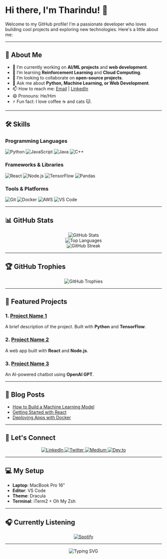 # Hi there, I'm Tharindu! 👋

Welcome to my GitHub profile! I'm a passionate developer who loves building cool projects and exploring new technologies. Here's a little about me:

---

## 🚀 About Me

- 🔭 I’m currently working on **AI/ML projects** and **web development**.
- 🌱 I’m learning **Reinforcement Learning** and **Cloud Computing**.
- 👯 I’m looking to collaborate on **open-source projects**.
- 💬 Ask me about **Python, Machine Learning, or Web Development**.
- 📫 How to reach me: [Email](mailto:your-email@example.com) | [LinkedIn](https://www.linkedin.com/in/your-linkedin-profile)
- 😄 Pronouns: He/Him
- ⚡ Fun fact: I love coffee ☕ and cats 🐱.

---

## 🛠️ Skills

### Programming Languages
![Python](https://img.shields.io/badge/Python-3776AB?style=for-the-badge&logo=python&logoColor=white)
![JavaScript](https://img.shields.io/badge/JavaScript-F7DF1E?style=for-the-badge&logo=javascript&logoColor=black)
![Java](https://img.shields.io/badge/Java-ED8B00?style=for-the-badge&logo=openjdk&logoColor=white)
![C++](https://img.shields.io/badge/C%2B%2B-00599C?style=for-the-badge&logo=c%2B%2B&logoColor=white)

### Frameworks & Libraries
![React](https://img.shields.io/badge/React-20232A?style=for-the-badge&logo=react&logoColor=61DAFB)
![Node.js](https://img.shields.io/badge/Node.js-339933?style=for-the-badge&logo=nodedotjs&logoColor=white)
![TensorFlow](https://img.shields.io/badge/TensorFlow-FF6F00?style=for-the-badge&logo=tensorflow&logoColor=white)
![Pandas](https://img.shields.io/badge/Pandas-150458?style=for-the-badge&logo=pandas&logoColor=white)

### Tools & Platforms
![Git](https://img.shields.io/badge/Git-F05032?style=for-the-badge&logo=git&logoColor=white)
![Docker](https://img.shields.io/badge/Docker-2496ED?style=for-the-badge&logo=docker&logoColor=white)
![AWS](https://img.shields.io/badge/AWS-232F3E?style=for-the-badge&logo=amazon-aws&logoColor=white)
![VS Code](https://img.shields.io/badge/VS_Code-007ACC?style=for-the-badge&logo=visual-studio-code&logoColor=white)

---

## 📊 GitHub Stats

<!-- GitHub Stats with Animation -->
<div align="center">
  <img src="https://github-readme-stats.vercel.app/api?username=Tharindu1527&show_icons=true&theme=radical" alt="GitHub Stats" />
</div>

<!-- Top Languages with Animation -->
<div align="center">
  <img src="https://github-readme-stats.vercel.app/api/top-langs/?username=Tharindu1527&layout=compact&theme=radical" alt="Top Languages" />
</div>

<!-- GitHub Streak with Animation -->
<div align="center">
  <img src="https://streak-stats.demolab.com/?user=Tharindu1527&theme=radical" alt="GitHub Streak" />
</div>

---

## 🏆 GitHub Trophies

<!-- GitHub Trophies with Animation -->
<div align="center">
  <img src="https://github-profile-trophy.vercel.app/?username=Tharindu1527&theme=radical&no-frame=true&row=1&column=7" alt="GitHub Trophies" />
</div>

---

## 🌟 Featured Projects

### 1. [Project Name 1](https://github.com/Tharindu1527/project-1)
A brief description of the project. Built with **Python** and **TensorFlow**.

### 2. [Project Name 2](https://github.com/Tharindu1527/project-2)
A web app built with **React** and **Node.js**.

### 3. [Project Name 3](https://github.com/Tharindu1527/project-3)
An AI-powered chatbot using **OpenAI GPT**.

---

## 📝 Blog Posts

- [How to Build a Machine Learning Model](https://your-blog.com/post-1)
- [Getting Started with React](https://your-blog.com/post-2)
- [Deploying Apps with Docker](https://your-blog.com/post-3)

---

## 🤝 Let's Connect

<!-- Social Links with Animation -->
<div align="center">
  <a href="https://www.linkedin.com/in/your-linkedin-profile">
    <img src="https://img.shields.io/badge/LinkedIn-0077B5?style=for-the-badge&logo=linkedin&logoColor=white" alt="LinkedIn" />
  </a>
  <a href="https://twitter.com/your-twitter-handle">
    <img src="https://img.shields.io/badge/Twitter-1DA1F2?style=for-the-badge&logo=twitter&logoColor=white" alt="Twitter" />
  </a>
  <a href="https://medium.com/@your-medium-handle">
    <img src="https://img.shields.io/badge/Medium-12100E?style=for-the-badge&logo=medium&logoColor=white" alt="Medium" />
  </a>
  <a href="https://dev.to/your-devto-handle">
    <img src="https://img.shields.io/badge/dev.to-0A0A0A?style=for-the-badge&logo=dev.to&logoColor=white" alt="Dev.to" />
  </a>
</div>

---

## 💻 My Setup

- **Laptop**: MacBook Pro 16"
- **Editor**: VS Code
- **Theme**: Dracula
- **Terminal**: iTerm2 + Oh My Zsh

---

## 🎧 Currently Listening

<!-- Spotify Integration with Animation -->
<div align="center">
  <a href="https://open.spotify.com/user/your-spotify-id">
    <img src="https://img.shields.io/badge/Spotify-1ED760?style=for-the-badge&logo=spotify&logoColor=white" alt="Spotify" />
  </a>
</div>

---

<!-- Animated Footer -->
<div align="center">
  <img src="https://readme-typing-svg.demolab.com?font=Fira+Code&size=20&duration=3000&pause=1000&color=FF6F00&center=true&vCenter=true&width=435&lines=Thanks+for+visiting!;Have+a+great+day!;Keep+coding!;⭐️+From+Tharindu1527" alt="Typing SVG" />
</div>
